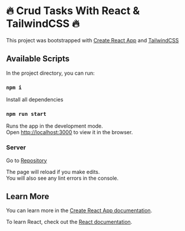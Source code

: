 # :fire: Crud Tasks With React & TailwindCSS :fire:

This project was bootstrapped with [Create React App](https://github.com/facebook/create-react-app) and [TailwindCSS](https://tailwindcss.com)

## Available Scripts

In the project directory, you can run:

### `npm i`
Install all dependencies

### `npm run start`

Runs the app in the development mode.\
Open [http://localhost:3000](http://localhost:3000) to view it in the browser.


### Server

Go to [Repository](https://github.com/VictorAlberto87/json-server)

The page will reload if you make edits.\
You will also see any lint errors in the console.

## Learn More

You can learn more in the [Create React App documentation](https://facebook.github.io/create-react-app/docs/getting-started).

To learn React, check out the [React documentation](https://reactjs.org/).
